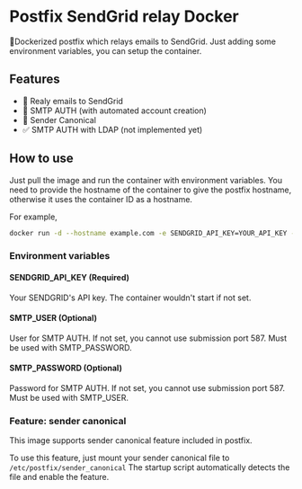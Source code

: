 # Postfix SendGrid relay Docker

🐳Dockerized postfix which relays emails to SendGrid. Just adding some environment variables, you can setup the container.

## Features
- 📩 Realy emails to SendGrid
- 🔐 SMTP AUTH (with automated account creation)
- 📇 Sender Canonical
- ✅ SMTP AUTH with LDAP (not implemented yet)

## How to use
Just pull the image and run the container with environment variables. 
You need to provide the hostname of the container to give the postfix hostname, otherwise it uses the container ID as a hostname.

For example,
```bash
docker run -d --hostname example.com -e SENDGRID_API_KEY=YOUR_API_KEY -e SMTP_USER=user -e SMTP_PASSWORD=abcdef -p 25:25 -p 587:587 ghcr.io/seieric/postfix-sendgrid-relay-docker:latest
```

### Environment variables
#### SENDGRID_API_KEY (Required)
Your SENDGRID's API key. The container wouldn't start if not set.

#### SMTP_USER (Optional)
User for SMTP AUTH. If not set, you cannot use submission port 587. Must be used with SMTP_PASSWORD.

#### SMTP_PASSWORD (Optional)
Password for SMTP AUTH. If not set, you cannot use submission port 587. Must be used with SMTP_USER.

### Feature: sender canonical
This image supports sender canonical feature included in postfix.

To use this feature, just mount your sender canonical file to ```/etc/postfix/sender_canonical```
The startup script automatically detects the file and enable the feature.